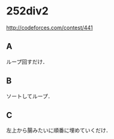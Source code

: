 # 252div2
http://codeforces.com/contest/441

## A
ループ回すだけ．

## B
ソートしてループ．

## C
左上から腸みたいに順番に埋めていくだけ．
